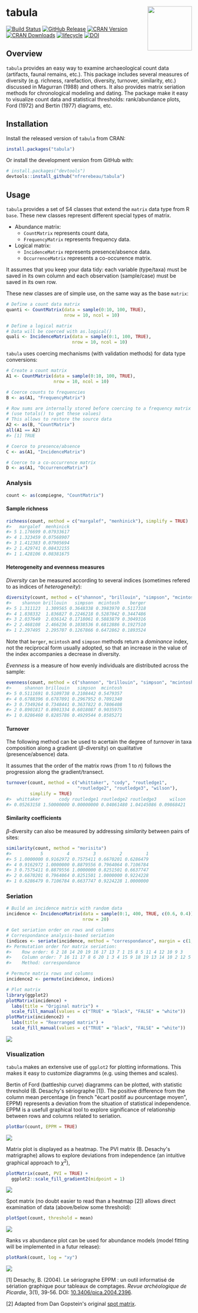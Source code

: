 




<!-- README.md is generated from README.Rmd. Please edit that file -->
tabula <img width=120px src="man/figures/logo.svg" align="right" />
===================================================================

[![Build Status](https://travis-ci.org/nfrerebeau/tabula.svg?branch=master)](https://travis-ci.org/nfrerebeau/tabula) [![GitHub Release](https://img.shields.io/github/release/nfrerebeau/tabula.svg)](https://github.com/nfrerebeau/tabula/releases) [![CRAN Version](http://www.r-pkg.org/badges/version/tabula)](https://cran.r-project.org/package=tabula) [![CRAN Downloads](http://cranlogs.r-pkg.org/badges/grand-total/tabula)](https://cran.r-project.org/package=tabula) [![lifecycle](https://img.shields.io/badge/lifecycle-experimental-orange.svg)](https://www.tidyverse.org/lifecycle/#experimental) [![DOI](https://zenodo.org/badge/DOI/10.5281/zenodo.1489944.svg)](https://doi.org/10.5281/zenodo.1489944)

Overview
--------

`tabula` provides an easy way to examine archaeological count data (artifacts, faunal remains, etc.). This package includes several measures of diversity (e.g. richness, rarefaction, diversity, turnover, similarity, etc.) discussed in Magurran (1988) and others. It also provides matrix seriation methods for chronological modeling and dating. The package make it easy to visualize count data and statistical thresholds: rank/abundance plots, Ford (1972) and Bertin (1977) diagrams, etc.

Installation
------------

Install the released version of `tabula` from CRAN:

``` r
install.packages("tabula")
```

Or install the development version from GitHub with:

``` r
# install.packages("devtools")
devtools::install_github("nfrerebeau/tabula")
```

Usage
-----

`tabula` provides a set of S4 classes that extend the `matrix` data type from R `base`. These new classes represent different special types of matrix.

-   Abundance matrix:
    -   `CountMatrix` represents count data,
    -   `FrequencyMatrix` represents frequency data.
-   Logical matrix:
    -   `IncidenceMatrix` represents presence/absence data.
    -   `OccurrenceMatrix` represents a co-occurence matrix.

It assumes that you keep your data tidy: each variable (type/taxa) must be saved in its own column and each observation (sample/case) must be saved in its own row.

These new classes are of simple use, on the same way as the base `matrix`:

``` r
# Define a count data matrix
quanti <- CountMatrix(data = sample(0:10, 100, TRUE),
                      nrow = 10, ncol = 10)

# Define a logical matrix
# Data will be coerced with as.logical()
quali <- IncidenceMatrix(data = sample(0:1, 100, TRUE),
                         nrow = 10, ncol = 10)
```

`tabula` uses coercing mechanisms (with validation methods) for data type conversions:

``` r
# Create a count matrix
A1 <- CountMatrix(data = sample(0:10, 100, TRUE),
                  nrow = 10, ncol = 10)

# Coerce counts to frequencies
B <- as(A1, "FrequencyMatrix")

# Row sums are internally stored before coercing to a frequency matrix
# (use totals() to get these values)
# This allows to restore the source data
A2 <- as(B, "CountMatrix")
all(A1 == A2)
#> [1] TRUE

# Coerce to presence/absence
C <- as(A1, "IncidenceMatrix")

# Coerce to a co-occurrence matrix
D <- as(A1, "OccurrenceMatrix")
```

### Analysis

``` r
count <- as(compiegne, "CountMatrix")
```

#### Sample richness

``` r
richness(count, method = c("margalef", "menhinick"), simplify = TRUE)
#>   margalef  menhinick
#> 5 1.176699 0.07933617
#> 4 1.323459 0.07568907
#> 3 1.412383 0.07905694
#> 2 1.429741 0.08432155
#> 1 1.428106 0.08381675
```

#### Heterogeneity and evenness measures

*Diversity* can be measured according to several indices (sometimes refered to as indices of *heterogeneity*):

``` r
diversity(count, method = c("shannon", "brillouin", "simpson", "mcintosh", "berger"), simplify = TRUE)
#>    shannon brillouin   simpson  mcintosh    berger
#> 5 1.311123  1.309565 0.3648338 0.3983970 0.5117318
#> 4 1.838332  1.836827 0.2246218 0.5287042 0.3447486
#> 3 2.037649  2.036142 0.1718061 0.5883879 0.3049316
#> 2 2.468108  2.466236 0.1038536 0.6812886 0.1927510
#> 1 2.297495  2.295707 0.1267866 0.6472862 0.1893524
```

Note that `berger`, `mcintosh` and `simpson` methods return a *dominance* index, not the reciprocal form usually adopted, so that an increase in the value of the index accompanies a decrease in diversity.

*Evenness* is a measure of how evenly individuals are distributed across the sample:

``` r
evenness(count, method = c("shannon", "brillouin", "simpson", "mcintosh"), simplify = TRUE)
#>     shannon brillouin   simpson  mcintosh
#> 5 0.5111691 0.5109738 0.2108442 0.5479357
#> 4 0.6788396 0.6787091 0.2967952 0.7091340
#> 3 0.7349264 0.7348441 0.3637822 0.7806408
#> 2 0.8901817 0.8901334 0.6018087 0.9035975
#> 1 0.8286460 0.8285786 0.4929544 0.8585271
```

#### Turnover

The following method can be used to acertain the degree of *turnover* in taxa composition along a gradient (*β*-diversity) on qualitative (presence/absence) data.

It assumes that the order of the matrix rows (from 1 to *n*) follows the progression along the gradient/transect.

``` r
turnover(count, method = c("whittaker", "cody", "routledge1",
                           "routledge2", "routledge3", "wilson"),
         simplify = TRUE)
#>  whittaker       cody routledge1 routledge2 routledge3     wilson 
#> 0.05263158 1.50000000 0.00000000 0.04061480 1.04145086 0.09868421
```

#### Similarity coefficients

*β*-diversity can also be measured by addressing *similarity* between pairs of sites:

``` r
similarity(count, method = "morisita")
#>           5         4         3         2         1
#> 5 1.0000000 0.9162972 0.7575411 0.6670201 0.6286479
#> 4 0.9162972 1.0000000 0.8879556 0.7964064 0.7106784
#> 3 0.7575411 0.8879556 1.0000000 0.8251501 0.6637747
#> 2 0.6670201 0.7964064 0.8251501 1.0000000 0.9224228
#> 1 0.6286479 0.7106784 0.6637747 0.9224228 1.0000000
```

### Seriation

``` r
# Build an incidence matrix with random data
incidence <- IncidenceMatrix(data = sample(0:1, 400, TRUE, c(0.6, 0.4)),
                             nrow = 20)

# Get seriation order on rows and columns
# Correspondance analysis-based seriation
(indices <- seriate(incidence, method = "correspondance", margin = c(1, 2)))
#> Permutation order for matrix seriation: 
#>    Row order: 6 2 18 14 20 19 16 17 13 7 1 15 8 5 11 4 12 10 9 3 
#>    Column order: 7 16 11 17 8 6 20 1 3 4 15 9 18 19 13 14 10 2 12 5 
#>    Method: correspondance
```

``` r
# Permute matrix rows and columns
incidence2 <- permute(incidence, indices)

# Plot matrix
library(ggplot2)
plotMatrix(incidence) + 
  labs(title = "Original matrix") +
  scale_fill_manual(values = c("TRUE" = "black", "FALSE" = "white"))
plotMatrix(incidence2) + 
  labs(title = "Rearranged matrix") +
  scale_fill_manual(values = c("TRUE" = "black", "FALSE" = "white"))
```

![](man/figures/README-permute-incidence-plots-1.png)

### Visualization

`tabula` makes an extensive use of `ggplot2` for plotting informations. This makes it easy to customize diagramms (e.g. using themes and scales).

Bertin of Ford (battleship curve) diagramms can be plotted, with statistic threshold (B. Desachy's sériographe [1]). The positive difference from the column mean percentage (in french "écart positif au pourcentage moyen", EPPM) represents a deviation from the situation of statistical independence. EPPM is a usefull graphical tool to explore significance of relationship between rows and columns related to seriation.

``` r
plotBar(count, EPPM = TRUE)
```

![](man/figures/README-seriograph-1.png)

Matrix plot is displayed as a heatmap. The PVI matrix (B. Desachy's matrigraphe) allows to explore deviations from independence (an intuitive graphical approach to *χ*<sup>2</sup>),

``` r
plotMatrix(count, PVI = TRUE) +
  ggplot2::scale_fill_gradient2(midpoint = 1)
```

![](man/figures/README-matrigraph-1.png)

Spot matrix (no doubt easier to read than a heatmap [2]) allows direct examination of data (above/below some threshold):

``` r
plotSpot(count, threshold = mean)
```

![](man/figures/README-spot-1.png)

Ranks *vs* abundance plot can be used for abundance models (model fitting will be implemented in a futur release):

``` r
plotRank(count, log = "xy")
```

![](man/figures/README-rank-1.png)

[1] Desachy, B. (2004). Le sériographe EPPM : un outil informatisé de sériation graphique pour tableaux de comptages. *Revue archéologique de Picardie*, 3(1), 39-56. DOI: [10.3406/pica.2004.2396](https://doi.org/10.3406/pica.2004.2396).

[2] Adapted from Dan Gopstein's original [spot matrix](https://dgopstein.github.io/articles/spot-matrix/).
